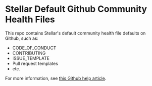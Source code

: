 # Stellar Default Github Community Health Files

This repo contains Stellar's default community health file defaults on Github, such as:

- CODE_OF_CONDUCT
- CONTRIBUTING
- ISSUE_TEMPLATE
- Pull request templates
- etc.

For more information, see
[this Github help article](https://help.github.com/en/articles/creating-a-default-community-health-file-for-your-organization).
